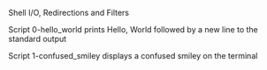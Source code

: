 Shell I/O, Redirections and Filters 

Script 0-hello_world prints Hello, World followed by a new line to the standard output

Script 1-confused_smiley displays a confused smiley on the terminal
